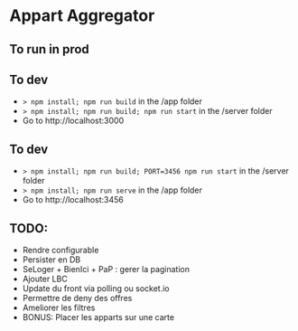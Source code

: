 # Appart Aggregator

## To run in prod

## To dev

* `> npm install; npm run build` in the /app folder
* `> npm install; npm run build; npm run start` in the /server folder
* Go to http://localhost:3000

## To dev

* `> npm install; npm run build; PORT=3456 npm run start` in the /server folder
* `> npm install; npm run serve` in the /app folder
* Go to http://localhost:3456

## TODO:

* Rendre configurable
* Persister en DB
* SeLoger + BienIci + PaP : gerer la pagination
* Ajouter LBC
* Update du front via polling ou socket.io
* Permettre de deny des offres
* Ameliorer les filtres
* BONUS: Placer les apparts sur une carte

